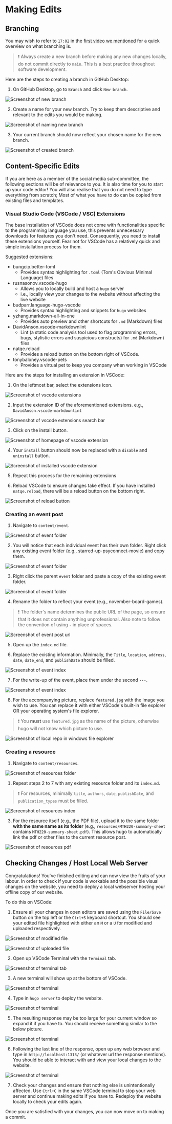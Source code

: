 # Making Edits

## Branching

You may wish to refer to `17:02` in the [first video we mentioned](https://youtu.be/8Dd7KRpKeaE?t=1022) for a quick overview on what branching is. 

> ❗ Always create a new branch before making any new changes locally, do not commit directly to `main`. This is a best practice throughout software development.

Here are the steps to creating a branch in GitHub Desktop:

1. On GitHub Desktop, go to `Branch` and click `New branch`.

![Screenshot of new branch](../assets/images/branching-1.png)

2. Create a name for your new branch. Try to keep them descriptive and relevant to the edits you would be making.

![Screenshot of naming new branch](../assets/images/branching-2.png)

3. Your current branch should now reflect your chosen name for the new branch.

![Screenshot of created branch](../assets/images/branching-3.png)

## Content-Specific Edits

If you are here as a member of the social media sub-committee, the following sections will be of relevance to you. It is also time for you to start up your code editor! You will also realise that you do not need to type everything from scratch; Most of what you have to do can be copied from existing files and templates.

### Visual Studio Code (VSCode / VSC) Extensions

The base installation of VSCode does not come with  functionalities specific to the programming language you use, this prevents unnecessary downloads for features you don't need. Consequently, you need to install these extensions yourself. Fear not for VSCode has a relatively quick and simple installation process for them.

Suggested extensions:

- bungcip.better-toml
  - Provides syntax highlighting for `.toml` (Tom's Obvious Minimal Language) files
- rusnasonov.vscode-hugo
  - Allows you to locally build and host a `hugo` server
  - i.e., locally view your changes to the website without affecting the live website
- budparr.language-hugo-vscode
  - Provides syntax highlighting and snippets for `hugo` websites
- yzhang.markdown-all-in-one
  - Provides auto preview and other shortcuts for `.md` (Markdown) files
- DavidAnson.vscode-markdownlint
  - Lint (a static code analysis tool used to flag programming errors, bugs, stylistic errors and suspicious constructs) for `.md` (Markdown) files
- natqe.reload
  - Provides a reload button on the bottom right of VSCode.
- tonybaloney.vscode-pets
  - Provides a virtual pet to keep you company when working in VSCode

Here are the steps for installing an extension in VSCode:

1. On the leftmost bar, select the extensions icon.

![Screenshot of vscode extensions](../assets/images/vscode-ext-1.png)

2. Input the extension ID of the aforementioned extensions. e.g., `DavidAnson.vscode-markdownlint`

![Screenshot of vscode extensions search bar](../assets/images/vscode-ext-2.png)

3. Click on the install button.

![Screenshot of homepage of vscode extension](../assets/images/vscode-ext-3.png)

4. Your `install` button should now be replaced with a `disable` and `uninstall` button.

![Screenshot of installed vscode extension](../assets/images/vscode-ext-4.png)

5. Repeat this process for the remaining extensions

6. Reload VSCode to ensure changes take effect. If you have installed `natqe.reload`, there will be a reload button on the bottom right.

![Screenshot of reload button](../assets/images/vscode-ext-5.png)

### Creating an event post

1. Navigate to `content/event`.

![Screenshot of event folder](../assets/images/event-folder.png)

2. You will notice that each individual event has their own folder. Right click any existing event folder (e.g., starred-up-psyconnect-movie) and copy them.

![Screenshot of event folder](../assets/images/event-folder-2.png)

3. Right click the parent `event` folder and paste a copy of the existing event folder.

![Screenshot of event folder](../assets/images/event-folder-3.png)

4. Rename the folder to reflect your event (e.g., november-board-games).

> ❗ The folder's name determines the public URL of the page, so ensure that it does not contain anything unprofessional.
> Also note to follow the convention of using `-` in place of spaces.

![Screenshot of event post url](../assets/images/event-url.png)

5. Open up the `index.md` file.

6. Replace the existing information. Minimally, the `Title`, `location`, `address`, `date`, `date_end`, and `publishDate` should be filled.

![Screenshot of event index](../assets/images/event-index.png)

7. For the write-up of the event, place them under the second `---`.

![Screenshot of event index](../assets/images/event-body-demarcation.png)

8. For the accompanying picture, replace `featured.jpg` with the image you wish to use. You can replace it with either VSCode's built-in file explorer OR your operating system's file explorer.

> ❗ You **must** use `featured.jpg` as the name of the picture, otherwise hugo will not know which picture to use.

![Screenshot of local repo in windows file explorer](../assets/images/file-explorer.png)

### Creating a resource

1. Navigate to `content/resources`.

![Screenshot of resources folder](../assets/images/resources-folder-1.png)

1. Repeat steps 2 to 7 with any existing resource folder and its `index.md`.

> ❗ For resources, minimally `title`, `authors`, `date`, `publishDate`, and `publication_types` must be filled.

![Screenshot of resources index](../assets/images/resources-index.png)

3. For the resource itself (e.g., the PDF file), upload it to the same folder **with the same name as its folder** (e.g., `resources/MTH220-summary-sheet` contains `MTH220-summary-sheet.pdf`). This allows hugo to automatically link the pdf or other files to the current resource post.

![Screenshot of resources pdf](../assets/images/resources-folder-2.png)

## Checking Changes / Host Local Web Server

Congratulations! You've finished editing and can now view the fruits of your labour. In order to check if your code is workable and the possible visual changes on the website, you need to deploy a local webserver hosting your offline copy of our website.

To do this on VSCode:

1. Ensure all your changes in open editors are saved using the `File/Save` button on the top left or the `Ctrl+S` keyboard shortcut. You should see your edited file highlighted with either an `M` or a `U` for modified and uploaded respectively.

![Screenshot of modified file](../assets/images/modifed-example.png)

![Screenshot of uploaded file](../assets/images/uploaded-example.png)

2. Open up VSCode Terminal with the `Terminal` tab.

![Screenshot of terminal tab](../assets/images/new-terminal-1.png)

3. A new terminal will show up at the bottom of VSCode.

![Screenshot of terminal](../assets/images/new-terminal-2.png)

4. Type in `hugo server` to deploy the website.

![Screenshot of terminal](../assets/images/new-terminal-3.png)

5. The resulting response may be too large for your current window so expand it if you have to. You should receive something similar to the below picture.

![Screenshot of terminal](../assets/images/new-terminal-4.png)

6. Following the last line of the response, open up any web browser and type in `http://localhost:1313/` (or whatever url the response mentions). You should be able to interact with and view your local changes to the website.

![Screenshot of terminal](../assets/images/localhost.png)

7. Check your changes and ensure that nothing else is unintentionally affected. Use `Ctrl+C` in the same VSCode terminal to stop your web server and continue making edits if you have to. Redeploy the website locally to check your edits again.

Once you are satisfied with your changes, you can now move on to making a commit.
